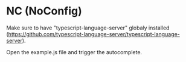 # NC (NoConfig)

Make sure to have "typescript-language-server" globaly installed (https://github.com/typescript-language-server/typescript-language-server).

Open the example.js file and trigger the autocomplete.
